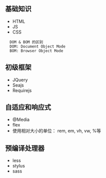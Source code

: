 ## 基础知识
+ HTML
+ JS
+ CSS
```
  DOM & BOM 的区别
  DOM: Document Object Mode
  BOM: Browser Object Mode
```

## 初级框架
+ JQuery
+ Seajs
+ Requirejs

## 自适应和响应式
+ @Media
+ flex
+ 使用相对大小的单位： rem, em, vh, vw, %等

## 预编译处理器
+ less
+ stylus
+ sass
